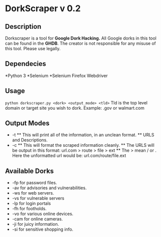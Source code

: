 # DorkScraper v 0.2
## Description
Dorkscraper is a tool for **Google Dork Hacking.** All Google dorks in this tool can be found in the **GHDB**.
The creator is not responsible for any misuse of this tool. Please use legally.
## Dependecies
*Python 3
*Selenium
*Selenium Firefox Webdriver
## Usage
`python dorkscraper.py <dork> <output_mode> <tld>`
Tld is the top level domain or target site you wish to dork. Example: .gov or walmart.com
## Output Modes
* -t
 ** This will print all of the information, in an unclean format.
 ** URLS and Descriptions. 
* -c
 ** This will format the scraped information cleanly.
 ** The URLS will be output in this format: url.com > route > file > ext
 ** The > mean / or . Here the unformatted url would be:  url.com/route/file.ext
## Available Dorks
* -fp for password files.
* -av for advisories and vulnerabilities.
* -ws for web servers.
* -vs for vulnerable servers
* -lp for login portals
* -fh for footholds.
* -vo for various online devices.
* -cam for online cameras.
* -ji for juicy information.
* -si for sensitive shopping info.
